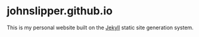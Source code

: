 # johnslipper.github.io

This is my personal website built on the [Jekyll](http://jekyllrb.com/) static site generation system.
